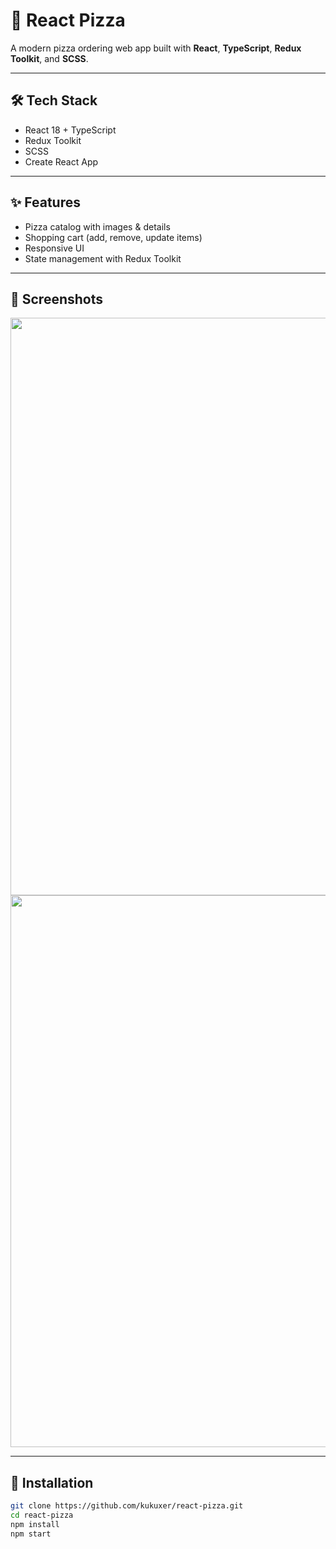 # 🍕 React Pizza

A modern pizza ordering web app built with **React**, **TypeScript**, **Redux Toolkit**, and **SCSS**.

---

## 🛠 Tech Stack
- React 18 + TypeScript
- Redux Toolkit
- SCSS
- Create React App

---

## ✨ Features
- Pizza catalog with images & details
- Shopping cart (add, remove, update items)
- Responsive UI
- State management with Redux Toolkit

---

## 📸 Screenshots
<img width="1890" height="924" src="https://github.com/user-attachments/assets/b9a9e061-4bc4-492f-a369-ac58c004a212" />
<img width="1273" height="883" src="https://github.com/user-attachments/assets/957ba8df-7da0-406c-a756-baa23bd23112" />

---

## 🚀 Installation
```bash
git clone https://github.com/kukuxer/react-pizza.git
cd react-pizza
npm install
npm start
